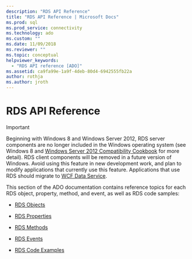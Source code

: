 ```yaml
---
description: "RDS API Reference"
title: "RDS API Reference | Microsoft Docs"
ms.prod: sql
ms.prod_service: connectivity
ms.technology: ado
ms.custom: ""
ms.date: 11/09/2018
ms.reviewer: ""
ms.topic: conceptual
helpviewer_keywords: 
  - "RDS API reference [ADO]"
ms.assetid: ca9fa99e-1a9f-4deb-80d4-6942555fb22a
author: rothja
ms.author: jroth
---
```

# RDS API Reference
> [!IMPORTANT]
>  Beginning with Windows 8 and Windows Server 2012, RDS server components are no longer included in the Windows operating system (see Windows 8 and [Windows Server 2012 Compatibility Cookbook](https://www.microsoft.com/download/details.aspx?id=27416) for more detail). RDS client components will be removed in a future version of Windows. Avoid using this feature in new development work, and plan to modify applications that currently use this feature. Applications that use RDS should migrate to [WCF Data Service](https://go.microsoft.com/fwlink/?LinkId=199565).  
  
 This section of the ADO documentation contains reference topics for each RDS object, property, method, and event, as well as RDS code samples:  
  
-   [RDS Objects](./rds-objects.md)  
  
-   [RDS Properties](./rds-properties.md)  
  
-   [RDS Methods](./rds-methods.md)  
  
-   [RDS Events](./rds-events.md)  
  
-   [RDS Code Examples](./rds-code-examples.md)